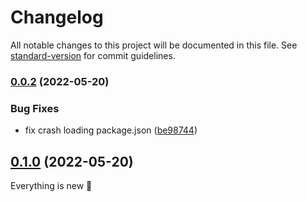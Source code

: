 # Changelog

All notable changes to this project will be documented in this file. See [standard-version](https://github.com/conventional-changelog/standard-version) for commit guidelines.

### [0.0.2](https://github.com/digitalinteraction/pdc/compare/v0.1.0...v0.0.2) (2022-05-20)

### Bug Fixes

- fix crash loading package.json ([be98744](https://github.com/digitalinteraction/pdc/commit/be98744e71b1cace51625e32db06a5d5c9906696))

## [0.1.0](https://github.com/digitalinteraction/pdc/compare/v0.0.2...v0.1.0) (2022-05-20)

Everything is new :tada:
